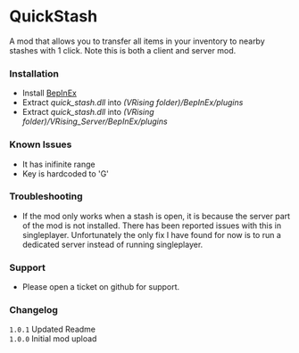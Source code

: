 # QuickStash

A mod that allows you to transfer all items in your inventory to nearby stashes with 1 click. Note this is both a client and server mod.

### Installation

- Install [BepInEx](https://v-rising.thunderstore.io/package/BepInEx/BepInExPack_V_Rising/)
- Extract _quick_stash.dll_ into _(VRising folder)/BepInEx/plugins_
- Extract _quick_stash.dll_ into _(VRising folder)/VRising_Server/BepInEx/plugins_

### Known Issues

- It has inifinite range
- Key is hardcoded to 'G'

### Troubleshooting

- If the mod only works when a stash is open, it is because the server part of the mod is not installed. There has been reported issues with this in singleplayer. Unfortunately the only fix I have found for now is to run a dedicated server instead of running singleplayer.

### Support

- Please open a ticket on github for support.

### Changelog

`1.0.1` Updated Readme  
`1.0.0` Initial mod upload
